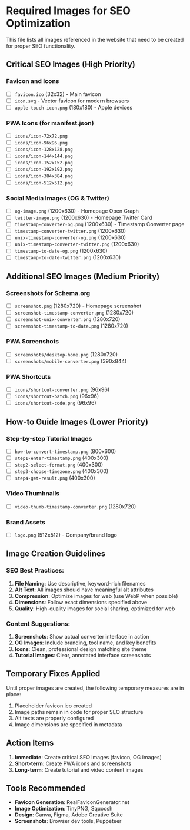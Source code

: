 # Required Images for SEO Optimization

This file lists all images referenced in the website that need to be created for proper SEO functionality.

## Critical SEO Images (High Priority)

### Favicon and Icons
- [ ] `favicon.ico` (32x32) - Main favicon
- [ ] `icon.svg` - Vector favicon for modern browsers
- [ ] `apple-touch-icon.png` (180x180) - Apple devices

### PWA Icons (for manifest.json)
- [ ] `icons/icon-72x72.png`
- [ ] `icons/icon-96x96.png`
- [ ] `icons/icon-128x128.png`
- [ ] `icons/icon-144x144.png`
- [ ] `icons/icon-152x152.png`
- [ ] `icons/icon-192x192.png`
- [ ] `icons/icon-384x384.png`
- [ ] `icons/icon-512x512.png`

### Social Media Images (OG & Twitter)
- [ ] `og-image.png` (1200x630) - Homepage Open Graph
- [ ] `twitter-image.png` (1200x630) - Homepage Twitter Card
- [ ] `timestamp-converter-og.png` (1200x630) - Timestamp Converter page
- [ ] `timestamp-converter-twitter.png` (1200x630)
- [ ] `unix-timestamp-converter-og.png` (1200x630)
- [ ] `unix-timestamp-converter-twitter.png` (1200x630)
- [ ] `timestamp-to-date-og.png` (1200x630)
- [ ] `timestamp-to-date-twitter.png` (1200x630)

## Additional SEO Images (Medium Priority)

### Screenshots for Schema.org
- [ ] `screenshot.png` (1280x720) - Homepage screenshot
- [ ] `screenshot-timestamp-converter.png` (1280x720)
- [ ] `screenshot-unix-converter.png` (1280x720)
- [ ] `screenshot-timestamp-to-date.png` (1280x720)

### PWA Screenshots
- [ ] `screenshots/desktop-home.png` (1280x720)
- [ ] `screenshots/mobile-converter.png` (390x844)

### PWA Shortcuts
- [ ] `icons/shortcut-converter.png` (96x96)
- [ ] `icons/shortcut-batch.png` (96x96)
- [ ] `icons/shortcut-code.png` (96x96)

## How-to Guide Images (Lower Priority)

### Step-by-step Tutorial Images
- [ ] `how-to-convert-timestamp.png` (800x600)
- [ ] `step1-enter-timestamp.png` (400x300)
- [ ] `step2-select-format.png` (400x300)
- [ ] `step3-choose-timezone.png` (400x300)
- [ ] `step4-get-result.png` (400x300)

### Video Thumbnails
- [ ] `video-thumb-timestamp-converter.png` (1280x720)

### Brand Assets
- [ ] `logo.png` (512x512) - Company/brand logo

## Image Creation Guidelines

### SEO Best Practices:
1. **File Naming**: Use descriptive, keyword-rich filenames
2. **Alt Text**: All images should have meaningful alt attributes
3. **Compression**: Optimize images for web (use WebP when possible)
4. **Dimensions**: Follow exact dimensions specified above
5. **Quality**: High-quality images for social sharing, optimized for web

### Content Suggestions:
1. **Screenshots**: Show actual converter interface in action
2. **OG Images**: Include branding, tool name, and key benefits
3. **Icons**: Clean, professional design matching site theme
4. **Tutorial Images**: Clear, annotated interface screenshots

## Temporary Fixes Applied

Until proper images are created, the following temporary measures are in place:
1. Placeholder favicon.ico created
2. Image paths remain in code for proper SEO structure
3. Alt texts are properly configured
4. Image dimensions are specified in metadata

## Action Items

1. **Immediate**: Create critical SEO images (favicon, OG images)
2. **Short-term**: Create PWA icons and screenshots
3. **Long-term**: Create tutorial and video content images

## Tools Recommended

- **Favicon Generation**: RealFaviconGenerator.net
- **Image Optimization**: TinyPNG, Squoosh
- **Design**: Canva, Figma, Adobe Creative Suite
- **Screenshots**: Browser dev tools, Puppeteer